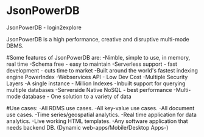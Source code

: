# JsonPowerDB
JsonPowerDB - login2explore

JsonPowerDB is a high performance, creative and disruptive multi-mode DBMS.

#Some features of JsonPowerDB are:
-Nimble, simple to use, in memory, real time
-Schema free - easy to maintain
-Serverless support - fast development - cuts time to market
-Built around the world's fastest indexing engine PowerIndex
-Webservices API - Low Dev Cost
-Multiple Security Layers
-A single instance - Million Indexes
-Inbuilt support for querying multiple databases
-Serverside Native NoSQL - best performance
-Multi-mode database - One solution to a variety of data


#Use cases:
-All RDMS use cases.
-All key-value use cases.
-All document use cases.
-Time series/geospatial analytics.
-Real time application for data analytics.
-Live working HTML templates.
-Any software application that needs backend DB. (Dynamic web-apps/Mobile/Desktop Apps-)
